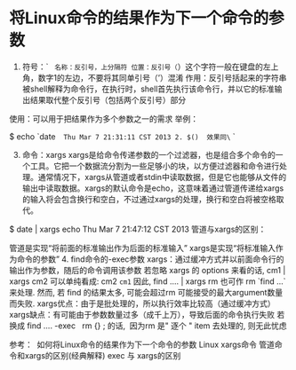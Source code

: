 # 将Linux命令的结果作为下一个命令的参数

1. 符号：\` `
  名称：反引号，上分隔符
  位置：反引号（`）这个字符一般在键盘的左上角，数字1的左边，不要将其同单引号（’）混淆
  作用：反引号括起来的字符串被shell解释为命令行，在执行时，shell首先执行该命令行，并以它的标准输出结果取代整个反引号（包括两个反引号）部分

使用：可以用于把结果作为多个参数之一的需求
举例：


$ echo \`date` 
Thu Mar 7 21:31:11 CST 2013
2. $() 
  效果同\` `

3. 命令：xargs
  xargs是给命令传递参数的一个过滤器，也是组合多个命令的一个工具。它把一个数据流分割为一些足够小的块，以方便过滤器和命令进行处理。通常情况下，xargs从管道或者stdin中读取数据，但是它也能够从文件的输出中读取数据。xargs的默认命令是echo，这意味着通过管道传递给xargs的输入将会包含换行和空白，不过通过xargs的处理，换行和空白将被空格取代。


$ date | xargs echo
Thu Mar 7 21:47:12 CST 2013
管道与xargs的区别：

管道是实现“将前面的标准输出作为后面的标准输入”
xargs是实现“将标准输入作为命令的参数”
4. find命令的-exec参数
  xargs：通过缓冲方式并以前面命令行的输出作为参数，随后的命令调用该参数
  若忽略 xargs 的 options 来看的话,
  cm1 | xargs cm2
  可以单纯看成: cm2 `cm1`
  因此, find .... | xargs rm 也可作 rm \`find ...` 来处理.
  然而, 若 find 的结果太多, 可能会超过rm 可能接受的最大argument数量而失败.
  xargs优点：由于是批处理的，所以执行效率比较高（通过缓冲方式）
  xargs缺点：有可能由于参数数量过多（成千上万），导致后面的命令执行失败
  若换成 find .... -exec   rm {} \; 的话, 
  因为rm 是" 逐个 " item 去处理的, 则无此忧虑

参考： 
如何将Linux命令的结果作为下一个命令的参数
Linux xargs命令
管道命令和xargs的区别(经典解释)
exec 与 xargs的区别
